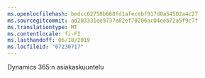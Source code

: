 ```yaml
---
ms.openlocfilehash: bedcc62758b668fd1afecebf917d0a54502a4c27
ms.sourcegitcommit: ad203331ee9737e82ef70206ac04eeb72a5f9c7f
ms.translationtype: MT
ms.contentlocale: fi-FI
ms.lasthandoff: 06/18/2019
ms.locfileid: "67230717"
---
```

Dynamics 365:n asiakaskuuntelu
